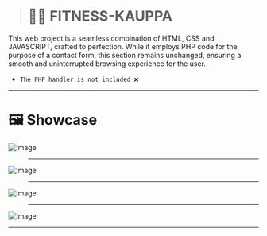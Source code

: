 ># 🏋️‍♂️ FITNESS-KAUPPA
This web project is a seamless combination of HTML, CSS and JAVASCRIPT, crafted to perfection. While it employs PHP code for the purpose of a contact form, this section remains unchanged, ensuring a smooth and uninterrupted browsing experience for the user.
- `The PHP handler is not included ❌`
__________________________________

# 🖼️ Showcase
![image](https://user-images.githubusercontent.com/69573290/235531653-89340205-3b36-4ee2-b24f-dbd929eb8bf8.png)
> __________________________________
![image](https://user-images.githubusercontent.com/69573290/235531692-e7ba2f26-cb95-44e0-9bbe-7a67a0c60ea9.png)
> __________________________________
![image](https://user-images.githubusercontent.com/69573290/235531729-48e41828-ea93-4824-8375-53de5514ba54.png)
> __________________________________
![image](https://user-images.githubusercontent.com/69573290/235531866-ed6c5765-d2bd-4714-8dbd-ca12f5e3134e.png)
__________________________________
